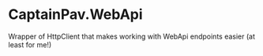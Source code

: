 # CaptainPav.WebApi
Wrapper of HttpClient that makes working with WebApi endpoints easier (at least for me!)
